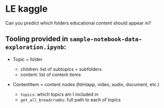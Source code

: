 
LE kaggle
=========

Can you predict which folders educational content should appear in?


## Tooling provided in `sample-notebook-data-exploration.ipynb`:

- Topic = folder
  - children: list of subtopics = subfolders
  - content: list of content items
 
- ContentItem = content nodes (htmlapp, video, audio, document, etc.) 
  - `topics`: which topics am I included in
  - `get_all_breadcrumbs`: full path to each of topics



